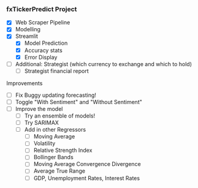 ### fxTickerPredict Project

- [x] Web Scraper Pipeline  
- [X] Modelling 
- [X] Streamlit
  - [X] Model Prediction
  - [X] Accuracy stats 
  - [X] Error Display 
- [ ] Additional: Strategist (which currency to exchange and which to hold)
  - [ ] Strategist financial report  

Improvements
- [ ] Fix Buggy updating forecasting! 
- [ ] Toggle "With Sentiment" and "Without Sentiment"
- [ ] Improve the model
  - [ ] Try an ensemble of models! 
  - [ ] Try SARIMAX 
  - [ ] Add in other Regressors 
    - [ ] Moving Average 
    - [ ] Volatility 
    - [ ] Relative Strength Index 
    - [ ] Bollinger Bands 
    - [ ] Moving Average Convergence Divergence
    - [ ] Average True Range 
    - [ ] GDP, Unemployment Rates, Interest Rates
